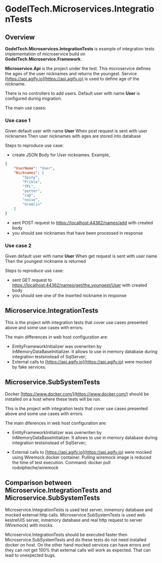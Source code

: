 # GodelTech.Microservices.IntegrationTests

## Overview

**GodelTech.Microservices.IntegrationTests** is example of integration tests implementation of
microservice build on **GodelTech.Microservice.Framework**.

**Microservice.Api** is the project under the test.
This microservice defines the ages of the user nicknames and returns the youngest.
Service [https://api.agify.io](https://api.agify.io) is used to define age of the nickname.

There is no controllers to add users. Default user with name **User** is configured during migration.

The main use cases:

### Use case 1

Given default user with name **User**
When post request is sent with user nicknames
Then user nicknames with ages are stored into database

Steps to reproduce use case:

- create JSON Body for User nicknames. Example,

```json
{
    "UserName": "User",
    "Nicknames": [
        "Spiny",
        "Prikle",
        "fPL",
        "potter",
        "cap",
        "noise",
        "Gremlin"
    ]
}
```

- sent POST request to [https://localhost:44362/names/add](https://localhost:44362/names/add) with created body
- you should see nicknames that have been processed in response

### Use case 2

Given default user with name **User**
When get request is sent with user name
Then the youngest nickname is returned

Steps to reproduce use case:

- sent GET request to [https://localhost:44362/names/get/the_youngest/User](https://localhost:44362/names/get/the_youngest/User) with created body
- you should see one of the inserted nickname in response

## Microservice.IntegrationTests

This is the project with integration tests that cover use cases presented above and some use cases with errors.

The main differences in web host configuration are:

- EntityFrameworkInitializer was overwriten by InMemoryDataBaseInitializer. It allows to use in memory database during integration testsinstead of SqlServer;
- External calls to [https://api.agify.io](https://api.agify.io) were mocked by fake services.

## Microservice.SubSystemTests

Docker [https://www.docker.com/](https://www.docker.com/) should be installed on a host where these tests will be run.

This is the project with integration tests that cover use cases presented above and some use cases with errors.

The main diferences in web host configuration are:

- EntityFrameworkInitializer was overwriten by InMemoryDataBaseInitializer. It allows to use in memory database during integration testsinstead of SqlServer;

- External calls to [https://api.agify.io](https://api.agify.io) were mocked using Wiremock docker container.
Pulling wiremock image is reduced the time of test execution. Command: docker pull rodolpheche/wiremock

## Comparison between Microservice.IntegrationTests and Microservice.SubSystemTests

Microservice.IntegrationTests is used test server, inmemory database and mocked external http calls.
Microservice.SubSystemTests is used web kestrel\IIS server, inmemory database and real http request to server (Wiremock) with mocks.

Microservice.IntegrationTests should be executed faster then Microservice.SubSystemTests and do these tests do not need installed docker on host. On the other hand mocked services can have errors and they can not get 100% that external calls will work as expected. That can lead to unexpected bugs.
